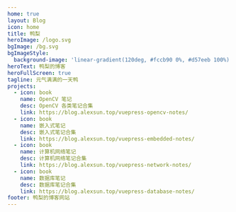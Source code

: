 ```yaml
---
home: true
layout: Blog
icon: home
title: 鸭梨
heroImage: /logo.svg
bgImage: /bg.svg
bgImageStyle:
  background-image: 'linear-gradient(120deg, #fccb90 0%, #d57eeb 100%)'
heroText: 鸭梨的博客
heroFullScreen: true
tagline: 元气满满的一天鸭
projects:
  - icon: book
    name: OpenCV 笔记
    desc: OpenCV 各类笔记合集
    link: https://blog.alexsun.top/vuepress-opencv-notes/
  - icon: book
    name: 嵌入式笔记
    desc: 嵌入式笔记合集
    link: https://blog.alexsun.top/vuepress-embedded-notes/
  - icon: book
    name: 计算机网络笔记
    desc: 计算机网络笔记合集
    link: https://blog.alexsun.top/vuepress-network-notes/
  - icon: book
    name: 数据库笔记
    desc: 数据库笔记合集
    link: https://blog.alexsun.top/vuepress-database-notes/
footer: 鸭梨的博客网站
---
```

